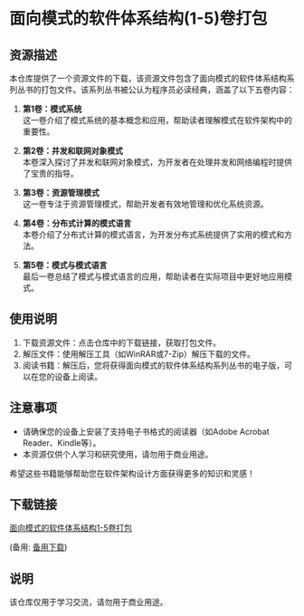 # 面向模式的软件体系结构(1-5)卷打包

## 资源描述

本仓库提供了一个资源文件的下载，该资源文件包含了面向模式的软件体系结构系列丛书的打包文件。该系列丛书被公认为程序员必读经典，涵盖了以下五卷内容：

1. **第1卷：模式系统**  
   这一卷介绍了模式系统的基本概念和应用，帮助读者理解模式在软件架构中的重要性。

2. **第2卷：并发和联网对象模式**  
   本卷深入探讨了并发和联网对象模式，为开发者在处理并发和网络编程时提供了宝贵的指导。

3. **第3卷：资源管理模式**  
   这一卷专注于资源管理模式，帮助开发者有效地管理和优化系统资源。

4. **第4卷：分布式计算的模式语言**  
   本卷介绍了分布式计算的模式语言，为开发分布式系统提供了实用的模式和方法。

5. **第5卷：模式与模式语言**  
   最后一卷总结了模式与模式语言的应用，帮助读者在实际项目中更好地应用模式。

## 使用说明

1. 下载资源文件：点击仓库中的下载链接，获取打包文件。
2. 解压文件：使用解压工具（如WinRAR或7-Zip）解压下载的文件。
3. 阅读书籍：解压后，您将获得面向模式的软件体系结构系列丛书的电子版，可以在您的设备上阅读。

## 注意事项

- 请确保您的设备上安装了支持电子书格式的阅读器（如Adobe Acrobat Reader、Kindle等）。
- 本资源仅供个人学习和研究使用，请勿用于商业用途。

希望这些书籍能够帮助您在软件架构设计方面获得更多的知识和灵感！

## 下载链接
[面向模式的软件体系结构1-5卷打包](https://pan.quark.cn/s/e4635f41420b) 

(备用: [备用下载](https://pan.baidu.com/s/1N4tbEqD6prSF_kaB-1P-kw?pwd=1234))

## 说明

该仓库仅用于学习交流，请勿用于商业用途。

